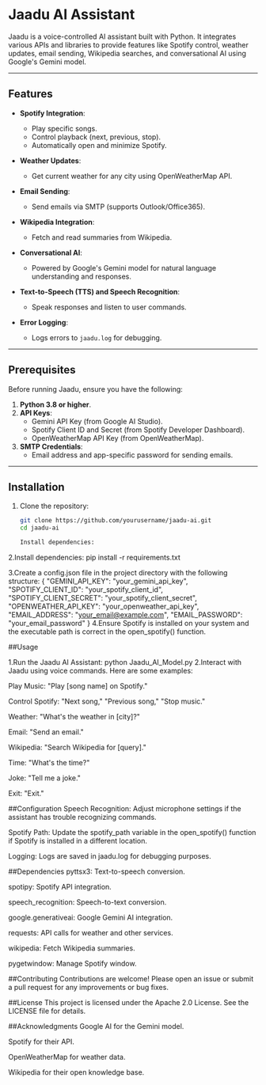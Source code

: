 # Jaadu AI Assistant

Jaadu is a voice-controlled AI assistant built with Python. It integrates various APIs and libraries to provide features like Spotify control, weather updates, email sending, Wikipedia searches, and conversational AI using Google's Gemini model.

---

## Features

- **Spotify Integration**:
  - Play specific songs.
  - Control playback (next, previous, stop).
  - Automatically open and minimize Spotify.

- **Weather Updates**:
  - Get current weather for any city using OpenWeatherMap API.

- **Email Sending**:
  - Send emails via SMTP (supports Outlook/Office365).

- **Wikipedia Integration**:
  - Fetch and read summaries from Wikipedia.

- **Conversational AI**:
  - Powered by Google's Gemini model for natural language understanding and responses.

- **Text-to-Speech (TTS) and Speech Recognition**:
  - Speak responses and listen to user commands.

- **Error Logging**:
  - Logs errors to `jaadu.log` for debugging.

---

## Prerequisites

Before running Jaadu, ensure you have the following:

1. **Python 3.8 or higher**.
2. **API Keys**:
   - Gemini API Key (from Google AI Studio).
   - Spotify Client ID and Secret (from Spotify Developer Dashboard).
   - OpenWeatherMap API Key (from OpenWeatherMap).
3. **SMTP Credentials**:
   - Email address and app-specific password for sending emails.

---

## Installation

1. Clone the repository:
   ```bash
   git clone https://github.com/yourusername/jaadu-ai.git
   cd jaadu-ai

   Install dependencies:

2.Install dependencies:
pip install -r requirements.txt

3.Create a config.json file in the project directory with the following structure:
{
    "GEMINI_API_KEY": "your_gemini_api_key",
    "SPOTIFY_CLIENT_ID": "your_spotify_client_id",
    "SPOTIFY_CLIENT_SECRET": "your_spotify_client_secret",
    "OPENWEATHER_API_KEY": "your_openweather_api_key",
    "EMAIL_ADDRESS": "your_email@example.com",
    "EMAIL_PASSWORD": "your_email_password"
}
4.Ensure Spotify is installed on your system and the executable path is correct in the open_spotify() function.



##Usage

1.Run the Jaadu AI Assistant:
python Jaadu_AI_Model.py
2.Interact with Jaadu using voice commands. Here are some examples:

Play Music: "Play [song name] on Spotify."

Control Spotify: "Next song," "Previous song," "Stop music."

Weather: "What's the weather in [city]?"

Email: "Send an email."

Wikipedia: "Search Wikipedia for [query]."

Time: "What's the time?"

Joke: "Tell me a joke."

Exit: "Exit."

##Configuration
Speech Recognition: Adjust microphone settings if the assistant has trouble recognizing commands.

Spotify Path: Update the spotify_path variable in the open_spotify() function if Spotify is installed in a different location.

Logging: Logs are saved in jaadu.log for debugging purposes.

##Dependencies
pyttsx3: Text-to-speech conversion.

spotipy: Spotify API integration.

speech_recognition: Speech-to-text conversion.

google.generativeai: Google Gemini AI integration.

requests: API calls for weather and other services.

wikipedia: Fetch Wikipedia summaries.

pygetwindow: Manage Spotify window.

##Contributing
Contributions are welcome! Please open an issue or submit a pull request for any improvements or bug fixes.

##License
This project is licensed under the Apache 2.0 License. See the LICENSE file for details.

##Acknowledgments
Google AI for the Gemini model.

Spotify for their API.

OpenWeatherMap for weather data.

Wikipedia for their open knowledge base.
